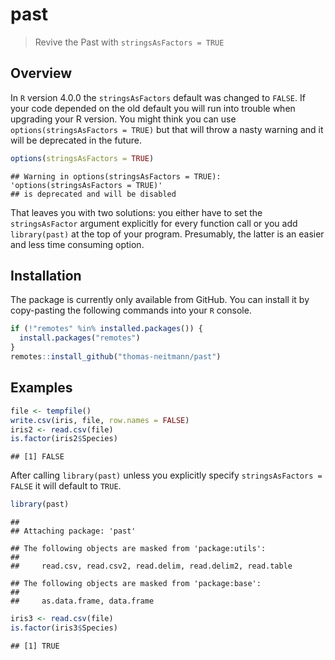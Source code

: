 past
================

> Revive the Past with `stringsAsFactors = TRUE`

Overview
--------

In `R` version 4.0.0 the `stringsAsFactors` default was changed to `FALSE`. If your code depended on the old default you will run into trouble when upgrading your R version. You might think you can use `options(stringsAsFactors = TRUE)` but that will throw a nasty warning and it will be deprecated in the future.

``` r
options(stringsAsFactors = TRUE)
```

    ## Warning in options(stringsAsFactors = TRUE): 'options(stringsAsFactors = TRUE)'
    ## is deprecated and will be disabled

That leaves you with two solutions: you either have to set the `stringsAsFactor` argument explicitly for every function call or you add `library(past)` at the top of your program. Presumably, the latter is an easier and less time consuming option.

Installation
------------

The package is currently only available from GitHub. You can install it by copy-pasting the following commands into your `R` console.

``` r
if (!"remotes" %in% installed.packages()) {
  install.packages("remotes")
}
remotes::install_github("thomas-neitmann/past")
```

Examples
--------

``` r
file <- tempfile()
write.csv(iris, file, row.names = FALSE)
iris2 <- read.csv(file)
is.factor(iris2$Species)
```

    ## [1] FALSE

After calling `library(past)` unless you explicitly specify `stringsAsFactors = FALSE` it will default to `TRUE`.

``` r
library(past)
```

    ## 
    ## Attaching package: 'past'

    ## The following objects are masked from 'package:utils':
    ## 
    ##     read.csv, read.csv2, read.delim, read.delim2, read.table

    ## The following objects are masked from 'package:base':
    ## 
    ##     as.data.frame, data.frame

``` r
iris3 <- read.csv(file)
is.factor(iris3$Species)
```

    ## [1] TRUE
